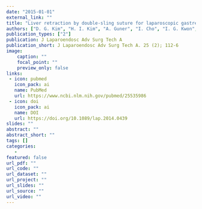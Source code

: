 ```yaml
---
date: "2015-01-01"
external_link: ""
title: "Liver retraction by double-sling suture for laparoscopic gastrectomy"
authors: ["D. G. Kim", "H. I. Kim", "A. Guner", "I. Cho", "I. G. Kwon", "Y. Y. Choi", "H. B. Shin", "W. J. Hyung"]
publication_types: ["2"]
publication: J Laparoendosc Adv Surg Tech A
publication_short: J Laparoendosc Adv Surg Tech A. 25 (2); 112-6
image:
    caption: ""
    focal_point: ""
    preview_only: false
links:
 - icon: pubmed
   icon_pack: ai
   name: PubMed
   url: https://www.ncbi.nlm.nih.gov/pubmed/25535986
 - icon: doi
   icon_pack: ai
   name: DOI
   url: https://doi.org/10.1089/lap.2014.0439
slides: ""
abstract: ""
abstract_short: ""
tags: []
categories: 
   - 
featured: false
url_pdf: ""
url_code: ""
url_dataset: ""
url_project: ""
url_slides: ""
url_source: ""
url_video: ""
---
```

